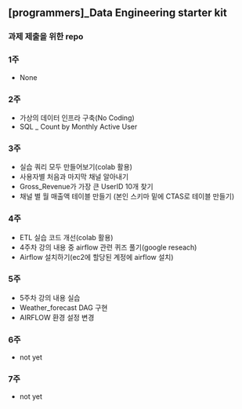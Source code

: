 ## [programmers]\_Data Engineering starter kit

### 과제 제출을 위한 repo

### 1주

- None

### 2주

- 가상의 데이터 인프라 구축(No Coding)
- SQL \_ Count by Monthly Active User

### 3주

- 실습 쿼리 모두 만들어보기(colab 활용)
- 사용자별 처음과 마지막 채널 알아내기
- Gross_Revenue가 가장 큰 UserID 10개 찾기
- 채널 별 월 매출액 테이블 만들기 (본인 스키마 밑에 CTAS로 테이블 만들기)

### 4주

- ETL 실습 코드 개선(colab 활용)
- 4주차 강의 내용 중 airflow 관련 퀴즈 풀기(google reseach)
- Airflow 설치하기(ec2에 할당된 계정에 airflow 설치)

### 5주

- 5주차 강의 내용 실습
- Weather_forecast DAG 구현
- AIRFLOW 환경 설정 변경

### 6주

- not yet

### 7주

- not yet
